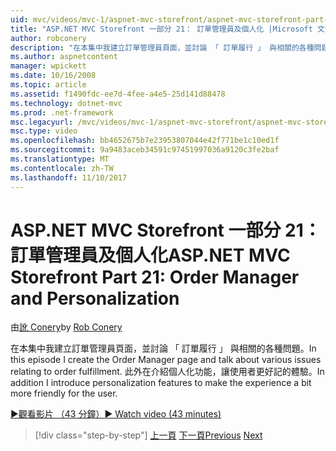 ```yaml
---
uid: mvc/videos/mvc-1/aspnet-mvc-storefront/aspnet-mvc-storefront-part-21-order-manager-and-personalization
title: "ASP.NET MVC Storefront 一部分 21： 訂單管理員及個人化 |Microsoft 文件"
author: robconery
description: "在本集中我建立訂單管理員頁面，並討論 「 訂單履行 」 與相關的各種問題。 此外在介紹個人化功能..."
ms.author: aspnetcontent
manager: wpickett
ms.date: 10/16/2008
ms.topic: article
ms.assetid: f1490fdc-ee7d-4fee-a4e5-25d141d88478
ms.technology: dotnet-mvc
ms.prod: .net-framework
msc.legacyurl: /mvc/videos/mvc-1/aspnet-mvc-storefront/aspnet-mvc-storefront-part-21-order-manager-and-personalization
msc.type: video
ms.openlocfilehash: bb4652675b7e23953807044e42f771be1c10ed1f
ms.sourcegitcommit: 9a9483aceb34591c97451997036a9120c3fe2baf
ms.translationtype: MT
ms.contentlocale: zh-TW
ms.lasthandoff: 11/10/2017
---
```

<a name="aspnet-mvc-storefront-part-21-order-manager-and-personalization"></a><span data-ttu-id="4e413-104">ASP.NET MVC Storefront 一部分 21： 訂單管理員及個人化</span><span class="sxs-lookup"><span data-stu-id="4e413-104">ASP.NET MVC Storefront Part 21: Order Manager and Personalization</span></span>
====================
<span data-ttu-id="4e413-105">由[訛 Conery](https://github.com/robconery)</span><span class="sxs-lookup"><span data-stu-id="4e413-105">by [Rob Conery](https://github.com/robconery)</span></span>

<span data-ttu-id="4e413-106">在本集中我建立訂單管理員頁面，並討論 「 訂單履行 」 與相關的各種問題。</span><span class="sxs-lookup"><span data-stu-id="4e413-106">In this episode I create the Order Manager page and talk about various issues relating to order fulfillment.</span></span> <span data-ttu-id="4e413-107">此外在介紹個人化功能，讓使用者更好記的體驗。</span><span class="sxs-lookup"><span data-stu-id="4e413-107">In addition I introduce personalization features to make the experience a bit more friendly for the user.</span></span>

[<span data-ttu-id="4e413-108">&#9654;觀看影片 （43 分鐘）</span><span class="sxs-lookup"><span data-stu-id="4e413-108">&#9654; Watch video (43 minutes)</span></span>](https://channel9.msdn.com/Blogs/ASP-NET-Site-Videos/aspnet-mvc-storefront-part-21-order-manager-and-personalization)

>[!div class="step-by-step"]
<span data-ttu-id="4e413-109">[上一頁](aspnet-mvc-storefront-part-20-logging.md)
[下一頁](aspnet-mvc-storefront-part-22-restructuring-rerouting-and-paypal.md)</span><span class="sxs-lookup"><span data-stu-id="4e413-109">[Previous](aspnet-mvc-storefront-part-20-logging.md)
[Next](aspnet-mvc-storefront-part-22-restructuring-rerouting-and-paypal.md)</span></span>
